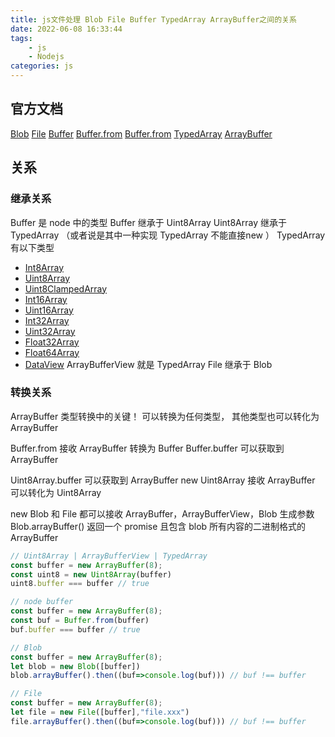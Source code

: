 ```yaml
---
title: js文件处理 Blob File Buffer TypedArray ArrayBuffer之间的关系
date: 2022-06-08 16:33:44
tags:
    - js
    - Nodejs
categories: js
---
```


## 官方文档

[Blob](https://developer.mozilla.org/zh-CN/docs/Web/API/Blob)
[File](https://developer.mozilla.org/zh-CN/docs/Web/API/File)
[Buffer](https://nodejs.org/dist/latest-v14.x/docs/api/buffer.html#buffer_buffers_and_typedarrays)
[Buffer.from](https://nodejs.org/dist/latest-v14.x/docs/api/buffer.html#buffer_static_method_buffer_from_arraybuffer_byteoffset_length)
[Buffer.from](https://nodejs.org/dist/latest-v14.x/docs/api/buffer.html#buffer_static_method_buffer_from_arraybuffer_byteoffset_length)
[TypedArray](https://developer.mozilla.org/en-US/docs/Web/JavaScript/Reference/Global_Objects/TypedArray)
[ArrayBuffer](https://developer.mozilla.org/zh-CN/docs/Web/JavaScript/Reference/Global_Objects/ArrayBuffer)

## 关系

### 继承关系

Buffer 是 node 中的类型 Buffer 继承于 Uint8Array
Uint8Array 继承于 TypedArray （或者说是其中一种实现 TypedArray 不能直接new ）
TypedArray 有以下类型

- [Int8Array](https://developer.mozilla.org/zh-CN/docs/Web/JavaScript/Reference/Global_Objects/Int8Array)
- [Uint8Array](https://developer.mozilla.org/zh-CN/docs/Web/JavaScript/Reference/Global_Objects/Uint8Array)
- [Uint8ClampedArray](https://developer.mozilla.org/zh-CN/docs/Web/JavaScript/Reference/Global_Objects/Uint8ClampedArray)
- [Int16Array](https://developer.mozilla.org/zh-CN/docs/Web/JavaScript/Reference/Global_Objects/Int16Array)
- [Uint16Array](https://developer.mozilla.org/zh-CN/docs/Web/JavaScript/Reference/Global_Objects/Uint16Array)
- [Int32Array](https://developer.mozilla.org/zh-CN/docs/Web/JavaScript/Reference/Global_Objects/Int32Array)
- [Uint32Array](https://developer.mozilla.org/zh-CN/docs/Web/JavaScript/Reference/Global_Objects/Uint32Array)
- [Float32Array](https://developer.mozilla.org/zh-CN/docs/Web/JavaScript/Reference/Global_Objects/Float32Array)
- [Float64Array](https://developer.mozilla.org/zh-CN/docs/Web/JavaScript/Reference/Global_Objects/Float64Array)
- [DataView](https://developer.mozilla.org/zh-CN/docs/Web/JavaScript/Reference/Global_Objects/DataView)
ArrayBufferView 就是  TypedArray
File 继承于 Blob

### 转换关系

ArrayBuffer 类型转换中的关键！ 可以转换为任何类型， 其他类型也可以转化为 ArrayBuffer

Buffer.from 接收 ArrayBuffer 转换为 Buffer
Buffer.buffer 可以获取到 ArrayBuffer

Uint8Array.buffer 可以获取到 ArrayBuffer
new Uint8Array 接收 ArrayBuffer 可以转化为 Uint8Array

new Blob 和 File 都可以接收 ArrayBuffer，ArrayBufferView，Blob 生成参数
Blob.arrayBuffer() 返回一个 promise 且包含 blob 所有内容的二进制格式的 ArrayBuffer

```js
// Uint8Array | ArrayBufferView | TypedArray
const buffer = new ArrayBuffer(8);
const uint8 = new Uint8Array(buffer)
uint8.buffer === buffer // true
```

```js
// node buffer
const buffer = new ArrayBuffer(8);
const buf = Buffer.from(buffer)
buf.buffer === buffer // true
```

```js
// Blob
const buffer = new ArrayBuffer(8);
let blob = new Blob([buffer])
blob.arrayBuffer().then((buf=>console.log(buf))) // buf !== buffer
```

```js
// File
const buffer = new ArrayBuffer(8);
let file = new File([buffer],"file.xxx")
file.arrayBuffer().then((buf=>console.log(buf))) // buf !== buffer
```

